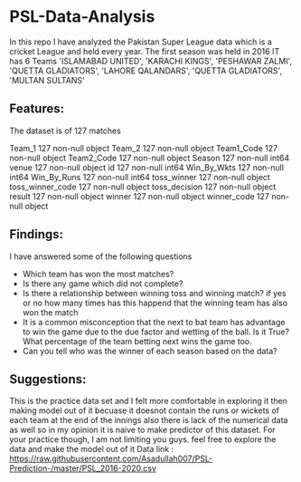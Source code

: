 # PSL-Data-Analysis
In this repo I have analyzed the Pakistan Super League data which is a cricket League and held every year. The first season was held in 2016
IT has 6 Teams 'ISLAMABAD UNITED', 'KARACHI KINGS', 'PESHAWAR ZALMI', 'QUETTA GLADIATORS', 'LAHORE QALANDARS', 'QUETTA GLADIATORS', 'MULTAN SULTANS'

## Features:
The dataset is of 127 matches 

Team_1              127 non-null object
Team_2              127 non-null object
Team1_Code          127 non-null object
Team2_Code          127 non-null object
Season              127 non-null int64
venue               127 non-null object
id                  127 non-null int64
Win_By_Wkts         127 non-null int64
Win_By_Runs         127 non-null int64
toss_winner         127 non-null object
toss_winner_code    127 non-null object
toss_decision       127 non-null object
result              127 non-null object
winner              127 non-null object
winner_code         127 non-null object

## Findings:
I have answered some of the following questions

- Which team has won the most matches?
- Is there any game which did not complete?
- Is there a relationship between winning toss and winning match? if yes or no how many times has this happend that the winning team has also won the match
- It is a common misconception that the next to bat team has advantage to win the game due to the due factor and wetting of the ball. Is it True? What percentage of the team betting next wins the game too.
- Can you tell who was the winner of each season based on the data?

## Suggestions:
This is the practice data set and I felt more comfortable in exploring it then making model out of it becuase it doesnot contain the runs or wickets of each team at the end of the innings also there is lack of the numerical data as well
so in my opinion it is naive to make predictor of this dataset.
For your practice though, I am not limiting you guys. feel free to explore the data and make the model out of it 
Data link : https://raw.githubusercontent.com/Asadullah007/PSL-Prediction-/master/PSL_2016-2020.csv
